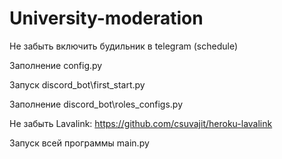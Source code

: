 # University-moderation

Не забыть включить будильник в telegram (schedule)

Заполнение config.py

Запуск discord_bot\first_start.py

Заполнение discord_bot\roles_configs.py

Не забыть Lavalink: https://github.com/csuvajit/heroku-lavalink

Запуск всей программы main.py
